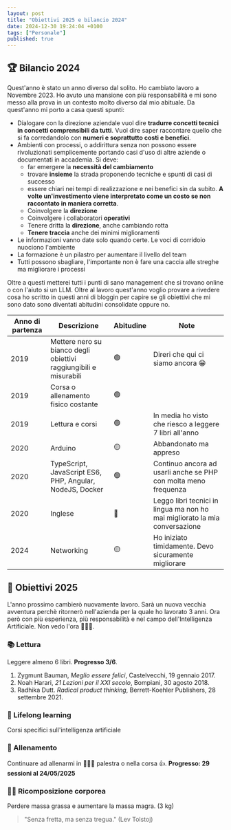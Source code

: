 ```yaml
---
layout: post
title: "Obiettivi 2025 e bilancio 2024"
date: 2024-12-30 19:24:04 +0100
tags: ["Personale"]
published: true
---
```


## 🏆 Bilancio 2024

Quest'anno è stato un anno diverso dal solito. Ho cambiato lavoro a Novembre 2023. Ho avuto una mansione con più responsabilità e mi sono messo alla prova in un contesto molto diverso dal mio abituale. Da quest'anno mi porto a casa questi spunti:

- Dialogare con la direzione aziendale vuol dire **tradurre concetti tecnici in concetti comprensibili da tutti**. Vuol dire saper raccontare quello che si fa corredandolo con **numeri e soprattutto costi e benefici**.
- Ambienti con processi, o addirittura senza non possono essere rivoluzionati semplicemente portando casi d'uso di altre aziende o documentati in accademia. Si deve:
  - far emergere la **necessità del cambiamento**
  - trovare **insieme** la strada proponendo tecniche e spunti di casi di successo
  - essere chiari nei tempi di realizzazione e nei benefici sin da subito. **A volte un'investimento viene interpretato come un costo se non raccontato in maniera corretta**.
  - Coinvolgere la **direzione**
  - Coinvolgere i collaboratori **operativi**
  - Tenere dritta la **direzione**, anche cambiando rotta
  - **Tenere traccia** anche dei minimi miglioramenti
- Le informazioni vanno date solo quando certe. Le voci di corridoio nuociono l'ambiente
- La formazione è un pilastro per aumentare il livello del team
- Tutti possono sbagliare, l'importante non è fare una caccia alle streghe ma migliorare i processi

Oltre a questi metterei tutti i punti di sano management che si trovano online o con l'aiuto si un LLM. Oltre al lavoro quest'anno voglio provare a rivedere cosa ho scritto in questi anni di bloggin per capire se gli obiettivi che mi sono dato sono diventati abitudini consolidate oppure no.

| Anno di partenza | Descrizione | Abitudine | Note  |
| --- | --- | --- | --- |
| 2019 | Mettere nero su bianco degli obiettivi raggiungibili e misurabili | 🟢 | Direri che qui ci siamo ancora 😁 |
| 2019 | Corsa o allenamento fisico costante | 🟢 |  |
| 2019 | Lettura e corsi | 🟢 | In media ho visto che riesco a leggere 7 libri all'anno |
| 2020 | Arduino | 🟡 | Abbandonato ma appreso |
| 2020 | TypeScript, JavaScript ES6, PHP, Angular, NodeJS, Docker | 🟢 | Continuo ancora ad usarli anche se PHP con molta meno frequenza |
| 2020 | Inglese | 🔴 | Leggo libri tecnici in lingua ma non ho mai migliorato la mia conversazione |
| 2024 | Networking | 🟡 | Ho iniziato timidamente. Devo sicuramente migliorare |

## 🎯 Obiettivi 2025

L'anno prossimo cambierò nuovamente lavoro. Sarà un nuova vecchia avventura perchè ritornerò nell'azienda per la quale ho lavorato 3 anni. Ora però con più esperienza, più responsabilità e nel campo dell'Intelligenza Artificiale. Non vedo l'ora 🚀🚀🚀.

### 📚 Lettura

Leggere almeno 6 libri. **Progresso 3/6**.

1. Zygmunt Bauman, _Meglio essere felici_, Castelvecchi, 19 gennaio 2017.
2. Noah Harari, _21 Lezioni per il XXI secolo_, Bompiani, 30 agosto 2018.
3. Radhika Dutt. _Radical product thinking_, Berrett-Koehler Publishers, 28 settembre 2021.

### 🚀 Lifelong learning

Corsi specifici sull'intelligenza artificiale

### 🏃 Allenamento

Continuare ad allenarmi in 🏋🏽‍♀️ palestra o nella corsa 👍. **Progresso: 29 sessioni al 24/05/2025**

### 🏋️‍♀️ Ricomposizione corporea

Perdere massa grassa e aumentare la massa magra. (3 kg)

> "Senza fretta, ma senza tregua." (Lev Tolstoj)
